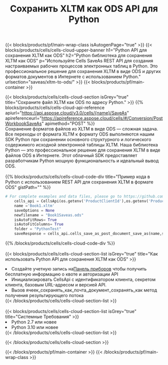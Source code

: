 ﻿---
title:  Сохранить XLTM как ODS API для Python
description:  Облачные API и SDK для Microsoft Excel и OpenOffice Calc. Преобразование электронной таблицы в файл другого формата.
url: /ru/python/saveas/xltm-to-ods/
---
{{< blocks/products/pf/main-wrap-class isAutogenPage="true" >}}
{{< blocks/products/cells/cells-cloud-upper-banner h1="Python API для сохранения XLTM как ODS" h2="Python библиотека для сохранения XLTM как ODS" p="Используйте Cells SaveAs REST API для создания настраиваемых рабочих процессов электронных таблиц в Python. Это профессиональное решение для сохранения XLTM в виде ODS и других форматов документов в Интернете с использованием Python." urlsection="saveas/xltm-to-ods/" >}}
{{< blocks/products/pf/main-container >}}

{{< blocks/products/cells/cells-cloud-section isGrey="true" title="Сохраните файл XLTM как ODS по адресу Python." >}}
{{% blocks/products/cells/cells-cloud-api-reference apiurl="https://api.aspose.cloud/v3.0/cells/{name}/SaveAs" apireferenceurl="https://apireference.aspose.cloud/cells/#/Conversion/PostWorkbookSaveAs" apimethod="POST" %}}
<br/>
Сохранение форматов файлов из XLTM в виде ODS — сложная задача. Все переходы от формата XLTM к формату ODS выполняются нашим SDK Python при сохранении основного структурного и логического содержимого исходной электронной таблицы XLTM. Наша библиотека Python — это профессиональное решение для сохранения XLTM в виде файлов ODS в Интернете. Этот облачный SDK предоставляет разработчикам Python мощную функциональность и идеальный вывод ODS.
<br/>
<br/>
{{% blocks/products/cells/cells-cloud-code-div title="Пример кода в Python с использованием REST API для сохранения XLTM в формате ODS" gistPath="" %}}
  
```python
# For complete examples and data files, please go to https://github.com/aspose-cells-cloud/aspose-cells-cloud-python/
    cells_api = CellsApi(os.getenv('ProductClientId'),os.getenv('ProductClientSecret'))
    name ='Book1.xltm'    
    saveOptions = None
    newfilename = "Book1Saveas.ods"
    isAutoFitRows= True
    isAutoFitColumns= True
    folder = "PythonTest"
    saveResponse = cells_api.cells_save_as_post_document_save_as(name,save_options=saveOptions, newfilename=(folder +'/' + newfilename),folder=folder)
```
  
{{% /blocks/products/cells/cells-cloud-code-div %}}
<br/>
<br/>
{{< blocks/products/cells/cells-cloud-section-list isGrey="true" title="Как использовать Python API для сохранения XLTM как ODS" >}}
<li> Создайте учетную запись на<a href="https://dashboard.aspose.cloud/">Панель приборов</a> чтобы получить бесплатную информацию о квоте и авторизации API</li>
<li>Инициализировать CellsApi с идентификатором клиента, секретом клиента, базовым URL-адресом и версией API.</li>
<li>Вызов ячеек_сохранять_как_почта_документ_сохранять_как метод получения результирующего потока</li>
{{< /blocks/products/cells/cells-cloud-section-list >}}
<br/>
<br/>
{{< blocks/products/cells/cells-cloud-section-list isGrey="true" title="Системные Требования" >}}
<li>Python 2.7 или новее</li>
<li>Python 3.10 или новее</li>
{{< /blocks/products/cells/cells-cloud-section-list >}}

{{< /blocks/products/cells/cells-cloud-section >}}

{{< /blocks/products/pf/main-container >}}
{{< /blocks/products/pf/main-wrap-class >}}
